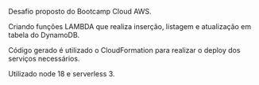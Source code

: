 Desafio proposto do Bootcamp Cloud AWS. 

Criando funções LAMBDA que realiza inserção, listagem e atualização em tabela do DynamoDB.

Código gerado é utilizado o CloudFormation para realizar o deploy dos serviços necessários.

Utilizado node 18 e serverless 3.